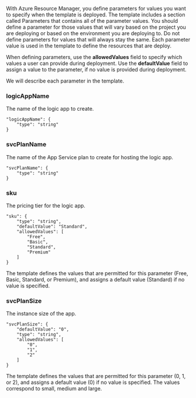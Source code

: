With Azure Resource Manager, you define parameters for values you want to specify when the template is deployed. The template includes a section called Parameters that contains all of the parameter values.
You should define a parameter for those values that will vary based on the project you are deploying or based on the 
environment you are deploying to. Do not define parameters for values that will always stay the same. Each parameter value is used in the template to define the resources that are deploy. 

When defining parameters, use the **allowedValues** field to specify which values a user can provide during deployment. Use the **defaultValue** field to assign a value to the parameter, if no value is provided during deployment.

We will describe each parameter in the template.

### logicAppName

The name of the logic app to create.

    "logicAppName": {
        "type": "string"
    }

### svcPlanName

The name of the App Service plan to create for hosting the logic app.
    
    "svcPlanName": {
        "type": "string"
    }

### sku

The pricing tier for the logic app.

    "sku": {
        "type": "string",
        "defaultValue": "Standard",
        "allowedValues": [
            "Free",
            "Basic",
            "Standard",
            "Premium"
        ]
    }

The template defines the values that are permitted for this parameter (Free, Basic, Standard, or Premium), and assigns a default value (Standard) if no value is specified.

### svcPlanSize

The instance size of the app.

    "svcPlanSize": {
        "defaultValue": "0",
        "type": "string",
        "allowedValues": [
            "0",
            "1",
            "2"
        ]
    }

The template defines the values that are permitted for this parameter (0, 1, or 2), and assigns a default value (0) if no value is specified. The values correspond to small, medium and large.


